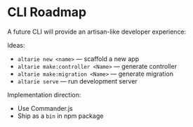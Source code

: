 # CLI Roadmap

A future CLI will provide an artisan-like developer experience:

Ideas:
- `altarie new <name>` — scaffold a new app
- `altarie make:controller <Name>` — generate controller
- `altarie make:migration <Name>` — generate migration
- `altarie serve` — run development server

Implementation direction:
- Use Commander.js
- Ship as a `bin` in npm package

